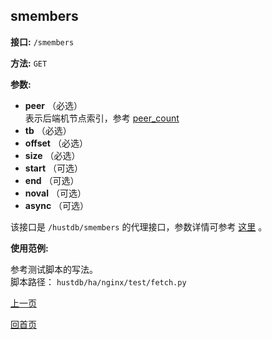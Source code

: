 ## smembers ##

**接口:** `/smembers`

**方法:** `GET`

**参数:** 

*  **peer** （必选）  
表示后端机节点索引，参考 [peer_count](peer_count.md)  
*  **tb** （必选）
*  **offset** （必选）  
*  **size** （必选）  
*  **start** （可选）  
*  **end** （可选）    
*  **noval** （可选）   
*  **async** （可选）    

该接口是 `/hustdb/smembers` 的代理接口，参数详情可参考 [这里](../hustdb/hustdb/smembers.md) 。

**使用范例:**

参考测试脚本的写法。  
脚本路径： `hustdb/ha/nginx/test/fetch.py`

[上一页](../ha.md)

[回首页](../../index.md)